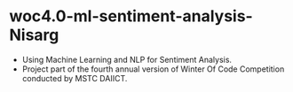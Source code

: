 # woc4.0-ml-sentiment-analysis-Nisarg
* Using Machine Learning and NLP for Sentiment Analysis. 
* Project part of the fourth annual version of Winter Of Code Competition conducted by MSTC DAIICT.

